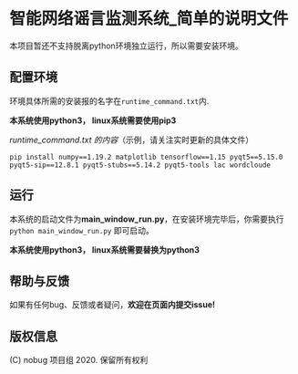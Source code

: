 # 智能网络谣言监测系统_简单的说明文件
本项目暂还不支持脱离python环境独立运行，所以需要安装环境。
## 配置环境
环境具体所需的安装报的名字在`runtime_command.txt`内.

**本系统使用python3， linux系统需要使用pip3**

_runtime_command.txt 的内容_（示例，请关注实时更新的具体文件）

`pip install numpy==1.19.2 matplotlib tensorflow==1.15 pyqt5==5.15.0 pyqt5-sip==12.8.1 pyqt5-stubs==5.14.2 pyqt5-tools lac wordcloude`

## 运行
本系统的启动文件为**main_window_run.py**，在安装环境完毕后，你需要执行
`python main_window_run.py`
即可启动。

**本系统使用python3， linux系统需要替换为python3**

## 帮助与反馈
如果有任何bug、反馈或者疑问，**欢迎在页面内提交issue!**

## 版权信息
(C) nobug 项目组 2020. 保留所有权利